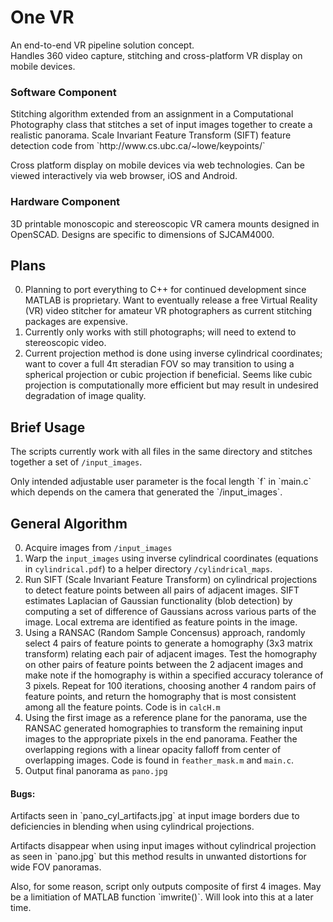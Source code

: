 # One VR
An end-to-end VR pipeline solution concept.
<br>
Handles 360 video capture, stitching and cross-platform VR display on mobile devices.
<h3> Software Component </h3>
Stitching algorithm extended from an assignment in a Computational Photography class that stitches a set of input images together to create a realistic panorama. Scale Invariant Feature Transform (SIFT) feature detection code from `http://www.cs.ubc.ca/~lowe/keypoints/`
<p>
Cross platform display on mobile devices via web technologies. Can be viewed interactively via web browser, iOS and Android.
<h3> Hardware Component </h3>
3D printable monoscopic and stereoscopic VR camera mounts designed in OpenSCAD. Designs are specific to dimensions of SJCAM4000.

Plans
-----
0. Planning to port everything to C++ for continued development since MATLAB is proprietary. Want to eventually release a free Virtual Reality (VR) video stitcher for amateur VR photographers as current stitching packages are expensive.
1. Currently only works with still photographs; will need to extend to stereoscopic video.
2. Current projection method is done using inverse cylindrical coordinates; want to cover a full 4π steradian FOV so may transition to using a spherical projection or cubic projection if beneficial. Seems like cubic projection is computationally more efficient but may result in undesired degradation of image quality.

Brief Usage
-----------
The scripts currently work with all files in the same directory and stitches together a set of `/input_images`.
<p>
Only intended adjustable user parameter is the focal length `f` in `main.c` which depends on the camera that generated the `/input_images`.

General Algorithm
-----------------

0. Acquire images from `/input_images`
0. Warp the `input_images` using inverse cylindrical coordinates (equations in `cylindrical.pdf`) to a helper directory `/cylindrical_maps`.
0. Run SIFT (Scale Invariant Feature Transform) on cylindrical projections to detect feature points between all pairs of adjacent images. SIFT estimates Laplacian of Gaussian functionality (blob detection) by computing a set of difference of Gaussians across various parts of the image. Local extrema are identified as feature points in the image.
0. Using a RANSAC (Random Sample Concensus) approach, randomly select 4 pairs of feature points to generate a homography (3x3 matrix transform) relating each pair of adjacent images. Test the homography on other pairs of feature points between the 2 adjacent images and make note if the homography is within a specified accuracy tolerance of 3 pixels. Repeat for 100 iterations, choosing another 4 random pairs of feature points, and return the homography that is most consistent among all the feature points. Code is in `calcH.m`
0. Using the first image as a reference plane for the panorama, use the RANSAC generated homographies to transform the remaining input images to the appropriate pixels in the end panorama. Feather the overlapping regions with a linear opacity falloff from center of overlapping images. Code is found in `feather_mask.m` and `main.c`.
0. Output final panorama as `pano.jpg`

<h4>Bugs:</h4>
Artifacts seen in `pano_cyl_artifacts.jpg` at input image borders due to deficiencies in blending when using cylindrical projections.
<p>
Artifacts disappear when using input images without cylindrical projection as seen in `pano.jpg` but this method results in unwanted distortions for wide FOV panoramas.
<p>
Also, for some reason, script only outputs composite of first 4 images. May be a limitiation of MATLAB function `imwrite()`. Will look into this at a later time.
